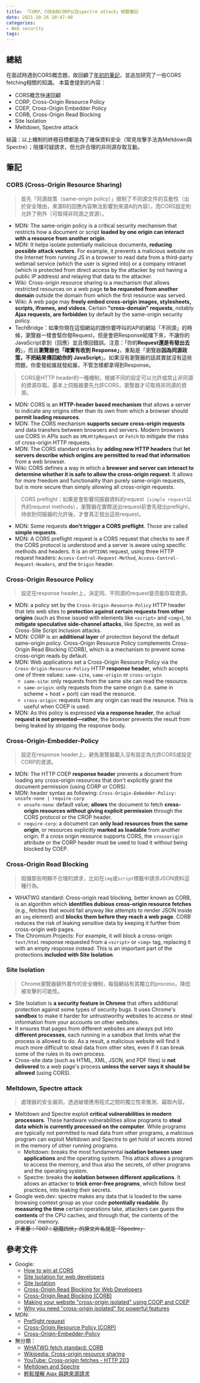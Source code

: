 ```yaml
---
title: 「CORP、COEB與CORP以及spectre attack」相關筆記
date: 2021-10-26 10:47:48
categories:
- Web security
tags:
---
```


## 總結
在面試時遇到CORS概念題，故回顧了[年初的筆記](https://tzynwang.github.io/2021/cross-origin-resource-sharing/)，並追加研究了一些CORS fetching相關的知識。
本篇會提到的內容：
- CORS概念快速回顧
- CORP, Cross-Origin Resource Policy
- COEP, Cross-Origin Embedder Policy
- CORB, Cross-Origin Read Blocking
- Site Isolation
- Meltdown, Spectre attack

結論：以上機制的終極目標都是為了確保資料安全（常見攻擊手法為Meltdown與Spectre）；阻擋可疑請求，但允許合理的非同源存取互動。


## 筆記
### CORS (Cross-Origin Resource Sharing)

> 首先「同源政策（same-origin policy）」限制了不同源文件的互動性（出於安全理由，來源B的回應內容無法影響到來源A的內容），而CORS設定則允許了例外（可取得非同源之資源）。

- MDN: The same-origin policy is a critical security mechanism that restricts how a document or script **loaded by one origin can interact with a resource from another origin**.
- MDN: It helps isolate potentially malicious documents, **reducing possible attack vectors**. For example, it prevents a malicious website on the Internet from running JS in a browser to read data from a third-party webmail service (which the user is signed into) or a company intranet (which is protected from direct access by the attacker by not having a public IP address) and relaying that data to the attacker.
- Wiki: Cross-origin resource sharing is a mechanism that allows restricted resources on a web page **to be requested from another domain** outside the domain from which the first resource was served.
- Wiki: A web page may **freely embed cross-origin images, stylesheets, scripts, iframes, and videos**. Certain **"cross-domain" requests**, notably **Ajax requests, are forbidden** by default by the same-origin security policy.
- TechBridge：如果你現在這個網站的跟你要呼叫的API的網站「不同源」的時候，瀏覽器一樣會幫你發Request，但是會把Response給擋下來，不讓你的JavaScript拿到（回應）並且傳回錯誤。注意：「你的**Request還是有發出去的**」，而且**瀏覽器也「確實有收到 Response」**，重點是「瀏覽器**因為同源政策，不把結果傳回給你的 JavaScript**」。如果沒有瀏覽器的話其實就沒有這些問題，你愛發給誰就發給誰，不管怎樣都拿得到Response。

> CORS是HTTP header的一種機制，根據不同的設定可以允許或禁止非同源的資源存取。基本上伺服器要先允許CORS，瀏覽器才可取用非同源的資源。

- MDN: CORS is an **HTTP-header based mechanism** that allows a server to indicate any origins other than its own from which a browser should **permit loading resources**.
- MDN: The CORS mechanism **supports secure cross-origin requests** and data transfers between browsers and servers. Modern browsers use CORS in APIs such as `XMLHttpRequest` or `Fetch` to mitigate the risks of cross-origin HTTP requests.
- MDN: The CORS standard works by **adding new HTTP headers** that **let servers describe which origins are permitted to read that information** from a web browser.
- Wiki: CORS defines a way in which a **browser and server can interact to determine whether it is safe to allow the cross-origin request**. It allows for more freedom and functionality than purely same-origin requests, but is more secure than simply allowing all cross-origin requests.

> CORS preflight：如果是會影響伺服器資料的request（`simple request`以外的request methods），瀏覽器在實際送出request前會先發出preflight，待收到伺服器的允許後，才會真正發出這些request。

- MDN: Some requests **don't trigger a CORS preflight**. Those are called **simple requests**.
- MDN: A CORS preflight request is a CORS request that checks to see if the CORS protocol is understood and a server is aware using specific methods and headers. It is an `OPTIONS` request, using three HTTP request headers: `Access-Control-Request-Method`, `Access-Control-Request-Headers`, and the `Origin` header.


### Cross-Origin Resource Policy

> 設定在response header上，決定同、不同源的request是否能存取資源。

- MDN: a policy set by the `Cross-Origin-Resource-Policy` HTTP header that lets web sites to **protection against certain requests from other origins** (such as those issued with elements like `<script>` and `<img>`), to **mitigate speculative side-channel attacks**, like Spectre, as well as Cross-Site Script Inclusion attacks.
- MDN: CORP is an **additional layer** of protection beyond the default same-origin policy. Cross-Origin Resource Policy complements Cross-Origin Read Blocking (CORB), which is a mechanism to prevent some cross-origin reads by default.
- MDN: Web applications set a Cross-Origin Resource Policy via the `Cross-Origin-Resource-Policy` HTTP **response header**, which accepts one of three values: `same-site`, `same-origin` or `cross-origin`
  - `same-site`: only requests from the same site can read the resource.
  - `same-origin`: only requests from the same origin (i.e. same in scheme + host + port) can read the resource.
  - `cross-origin`: requests from any origin can read the resource. This is useful when COEP is used.
- MDN: As this policy is expressed **via a response header**, the actual **request is not prevented—rather**, the browser prevents the result from being leaked by stripping the response body.


### Cross-Origin-Embedder-Policy

> 設定在response header上，避免瀏覽器載入沒有設定為允許CORS或設定CORP的資源。

- MDN: The HTTP COEP **response header** prevents a document from loading any cross-origin resources that don't explicitly grant the document permission (using CORP or CORS).
- MDN: header syntax as following: `Cross-Origin-Embedder-Policy: unsafe-none | require-corp`
  - `unsafe-none`: default value; **allows** the document to fetch **cross-origin resources without giving explicit permission** through the CORS protocol or the CROP header.
  - `require-corp`: a document can **only load resources from the same origin**, or resources explicitly **marked as loadable** from another origin. If a cross origin resource supports CORS, the `crossorigin` attribute or the CORP header must be used to load it without being blocked by COEP.


### Cross-Origin Read Blocking

> 阻擋那些明顯不合理的請求，比如在`img`或`script`標籤中請求JSON資料這種行為。

- WHATWG standard: Cross-origin read blocking, better known as CORB, is an algorithm which **identifies dubious cross-origin resource fetches** (e.g., fetches that would fail anyway like attempts to render JSON inside an `img` element) and **blocks them before they reach a web page**. CORB reduces the risk of leaking sensitive data by keeping it further from cross-origin web pages.
- The Chromium Projects: For example, it will block a cross-origin `text/html` response requested from a `<script>` or `<img>` tag, replacing it with an empty response instead. This is an important part of the protections **included with Site Isolation**.


### Site Isolation

> Chrome瀏覽器額外實作的安全機制，每個網站有其獨立的process，降低被攻擊的可能性。

- Site Isolation is **a security feature in Chrome** that offers additional protection against some types of security bugs. It uses Chrome's **sandbox** to make it harder for untrustworthy websites to access or steal information from your accounts on other websites.
- It ensures that pages from different websites are always put into **different processes**, each running in a sandbox that limits what the process is allowed to do. As a result, a malicious website will find it much more difficult to steal data from other sites, even if it can break some of the rules in its own process.
- Cross-site data (such as HTML, XML, JSON, and PDF files) is **not delivered** to a web page's process **unless the server says it should be allowed** (using CORS).


### Meltdown, Spectre attack

> 處理器的安全漏洞，透過破壞應用程式之間的獨立性來推測、竊取內容。

- Meltdown and Spectre exploit **critical vulnerabilities in modern processors**. These hardware vulnerabilities allow programs to **steal data which is currently processed on the computer**. While programs are typically not permitted to read data from other programs, a malicious program can exploit Meltdown and Spectre to get hold of secrets stored in the memory of other running programs.
  - Meltdown: breaks the most fundamental **isolation between user applications** and the operating system. This attack allows a program to access the memory, and thus also the secrets, of other programs and the operating system.
  - Spectre: breaks the **isolation between different applications**. It allows an attacker to **trick error-free programs**, which follow best practices, into leaking their secrets.
- Google web.dev: spectre makes any data that is loaded to the same browsing context group as your code **potentially readable**. By **measuring the time** certain operations take, attackers can guess the **contents** of the CPU caches, and through that, the contents of the process' memory.
- ~~不重要：「007：惡魔四伏」的原文片名就是「Spectre」~~


## 參考文件
- Google:
  - [How to win at CORS](https://jakearchibald.com/2021/cors/)
  - [Site Isolation for web developers](https://developers.google.com/web/updates/2018/07/site-isolation)
  - [Site Isolation](https://www.chromium.org/Home/chromium-security/site-isolation)
  - [Cross-Origin Read Blocking for Web Developers](https://www.chromium.org/Home/chromium-security/corb-for-developers)
  - [Cross-Origin Read Blocking (CORB)](https://chromium.googlesource.com/chromium/src/+/refs/heads/main/services/network/cross_origin_read_blocking_explainer.md)
  - [Making your website "cross-origin isolated" using COOP and COEP](https://web.dev/coop-coep/)
  - [Why you need "cross-origin isolated" for powerful features](https://web.dev/why-coop-coep/)
- MDN:
  - [Preflight request](https://developer.mozilla.org/en-US/docs/Glossary/Preflight_request)
  - [Cross-Origin Resource Policy (CORP)](https://developer.mozilla.org/en-US/docs/Web/HTTP/Cross-Origin_Resource_Policy_(CORP))
  - [Cross-Origin-Embedder-Policy](https://developer.mozilla.org/en-US/docs/Web/HTTP/Headers/Cross-Origin-Embedder-Policy)
- 無分類：
  - [WHATWG fetch standard: CORB](https://fetch.spec.whatwg.org/#corb)
  - [Wikipedia: Cross-origin resource sharing](https://en.wikipedia.org/wiki/Cross-origin_resource_sharing)
  - [YouTube: Cross-origin fetches - HTTP 203](https://youtu.be/vfAHa5GBLio)
  - [Meltdown and Spectre](https://meltdownattack.com/)
  - [輕鬆理解 Ajax 與跨來源請求](https://blog.techbridge.cc/2017/05/20/api-ajax-cors-and-jsonp/)